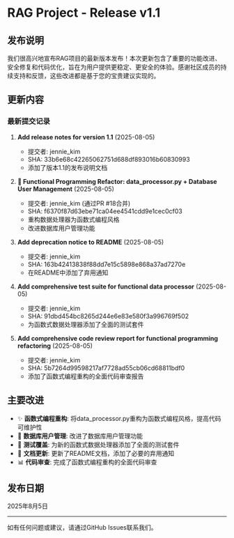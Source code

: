 # RAG Project - Release v1.1

## 发布说明

我们很高兴地宣布RAG项目的最新版本发布！本次更新包含了重要的功能改进、安全修复和代码优化，旨在为用户提供更稳定、更安全的体验。感谢社区成员的持续支持和反馈，这些改进都是基于您的宝贵建议实现的。

## 更新内容

### 最新提交记录

1. **Add release notes for version 1.1** (2025-08-05)
   - 提交者: jennie_kim
   - SHA: 33b6e68c42265062751d688df893016b60830993
   - 添加了版本1.1的发布说明文档

2. **🔄 Functional Programming Refactor: data_processor.py + Database User Management** (2025-08-05)
   - 提交者: jennie_kim (通过PR #18合并)
   - SHA: f6370f87d63ebe71ca04ee4541cdd9e1cec0cf03
   - 重构数据处理器为函数式编程风格
   - 改进数据库用户管理功能

3. **Add deprecation notice to README** (2025-08-05)
   - 提交者: jennie_kim
   - SHA: 163b42413838f88dd7e15c5898e868a37ad7270e
   - 在README中添加了弃用通知

4. **Add comprehensive test suite for functional data processor** (2025-08-05)
   - 提交者: jennie_kim
   - SHA: 91dbd454bc8265d244e6e83e580f3a996769f502
   - 为函数式数据处理器添加了全面的测试套件

5. **Add comprehensive code review report for functional programming refactoring** (2025-08-05)
   - 提交者: jennie_kim
   - SHA: 5b7264d99598217af7728ad55cb06cd68811bdf0
   - 添加了函数式编程重构的全面代码审查报告

## 主要改进

- ✨ **函数式编程重构**: 将data_processor.py重构为函数式编程风格，提高代码可维护性
- 🔧 **数据库用户管理**: 改进了数据库用户管理功能
- 🧪 **测试覆盖**: 为新的函数式数据处理器添加了全面的测试套件
- 📝 **文档更新**: 更新了README文档，添加了必要的弃用通知
- 📊 **代码审查**: 完成了函数式编程重构的全面代码审查

## 发布日期

2025年8月5日

---

如有任何问题或建议，请通过GitHub Issues联系我们。